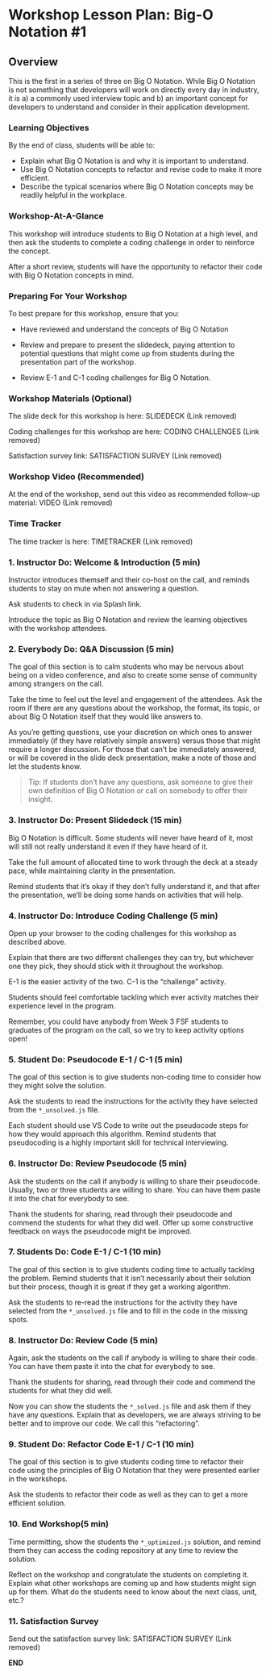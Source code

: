 # Workshop Lesson Plan: Big-O Notation #1

## Overview

This is the first in a series of three on Big O Notation. While Big O Notation is not something that developers will work on directly every day in industry, it is a) a commonly used interview topic and b) an important concept for developers to understand and consider in their application development.

### Learning Objectives

By the end of class, students will be able to:

- Explain what Big O Notation is and why it is important to understand.
- Use Big O Notation concepts to refactor and revise code to make it more efficient.
- Describe the typical scenarios where Big O Notation concepts may be readily helpful in the workplace.

### Workshop-At-A-Glance

This workshop will introduce students to Big O Notation at a high level, and then ask the students to complete a coding challenge in order to reinforce the concept.

After a short review, students will have the opportunity to refactor their code with Big O Notation concepts in mind.

### Preparing For Your Workshop

To best prepare for this workshop, ensure that you:

- Have reviewed and understand the concepts of Big O Notation

- Review and prepare to present the slidedeck, paying attention to potential questions that might come up from students during the presentation part of the workshop.

- Review E-1 and C-1 coding challenges for Big O Notation.

### Workshop Materials (Optional)

The slide deck for this workshop is here: SLIDEDECK (Link removed)

Coding challenges for this workshop are here: CODING CHALLENGES (Link removed)

Satisfaction survey link: SATISFACTION SURVEY (Link removed)

### Workshop Video (Recommended)

At the end of the workshop, send out this video as recommended follow-up material: VIDEO (Link removed)

### Time Tracker

The time tracker is here: TIMETRACKER (Link removed)

### 1. Instructor Do: Welcome & Introduction (5 min)

Instructor introduces themself and their co-host on the call, and reminds students to stay on mute when not answering a question.

Ask students to check in via Splash link.

Introduce the topic as Big O Notation and review the learning objectives with the workshop attendees.

### 2. Everybody Do: Q&A Discussion (5 min)

The goal of this section is to calm students who may be nervous about being on a video conference, and also to create some sense of community among strangers on the call.

Take the time to feel out the level and engagement of the attendees. Ask the room if there are any questions about the workshop, the format, its topic, or about Big O Notation itself that they would like answers to.

As you’re getting questions, use your discretion on which ones to answer immediately (if they have relatively simple answers) versus those that might require a longer discussion. For those that can’t be immediately answered, or will be covered in the slide deck presentation, make a note of those and let the students know.

> Tip: If students don’t have any questions, ask someone to give their own definition of Big O Notation or call on somebody to offer their insight.

### 3. Instructor Do: Present Slidedeck (15 min)

Big O Notation is difficult. Some students will never have heard of it, most will still not really understand it even if they have heard of it.

Take the full amount of allocated time to work through the deck at a steady pace, while maintaining clarity in the presentation.

Remind students that it’s okay if they don’t fully understand it, and that after the presentation, we’ll be doing some hands on activities that will help.

### 4. Instructor Do: Introduce Coding Challenge (5 min)

Open up your browser to the coding challenges for this workshop as described above.

Explain that there are two different challenges they can try, but whichever one they pick, they should stick with it throughout the workshop.

E-1 is the easier activity of the two. C-1 is the “challenge” activity.

Students should feel comfortable tackling which ever activity matches their experience level in the program.

Remember, you could have anybody from Week 3 FSF students to graduates of the program on the call, so we try to keep activity options open!

### 5. Student Do: Pseudocode E-1 / C-1 (5 min)

The goal of this section is to give students non-coding time to consider how they might solve the solution.

Ask the students to read the instructions for the activity they have selected from the `*_unsolved.js` file.

Each student should use VS Code to write out the pseudocode steps for how they would approach this algorithm. Remind students that pseudocoding is a highly important skill for technical interviewing.

### 6. Instructor Do: Review Pseudocode (5 min)

Ask the students on the call if anybody is willing to share their pseudocode. Usually, two or three students are willing to share. You can have them paste it into the chat for everybody to see.

Thank the students for sharing, read through their pseudocode and commend the students for what they did well. Offer up some constructive feedback on ways the pseudocode might be improved.

### 7. Students Do: Code E-1 / C-1 (10 min)

The goal of this section is to give students coding time to actually tackling the problem. Remind students that it isn’t necessarily about their solution but their process, though it is great if they get a working algorithm.

Ask the students to re-read the instructions for the activity they have selected from the `*_unsolved.js` file and to fill in the code in the missing spots.

### 8. Instructor Do: Review Code (5 min)

Again, ask the students on the call if anybody is willing to share their code. You can have them paste it into the chat for everybody to see.

Thank the students for sharing, read through their code and commend the students for what they did well.

Now you can show the students the `*_solved.js` file and ask them if they have any questions. Explain that as developers, we are always striving to be better and to improve our code. We call this “refactoring”.

### 9. Student Do: Refactor Code E-1 / C-1 (10 min)

The goal of this section is to give students coding time to refactor their code using the principles of Big O Notation that they were presented earlier in the workshops.

Ask the students to refactor their code as well as they can to get a more efficient solution.

### 10. End Workshop(5 min)

Time permitting, show the students the `*_optimized.js` solution, and remind them they can access the coding repository at any time to review the solution.

Reflect on the workshop and congratulate the students on completing it. Explain what other workshops are coming up and how students might sign up for them. What do the students need to know about the next class, unit, etc.?

### 11. Satisfaction Survey

Send out the satisfaction survey link: SATISFACTION SURVEY (Link removed)

**END**
